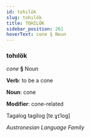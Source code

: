 ```yaml
---
id: tohılök
slug: tohılök
title: TOHILÖK
sidebar_position: 261
hoverText: cone § Noun
---
```


### tohılök

*cone* **§** Noun

**Verb**: to be a cone

**Noun**: cone

**Modifier**: cone-related

Tagalog tagilog [tɐ.ɣɪˈloɡ]

*Austronesian Language Family*